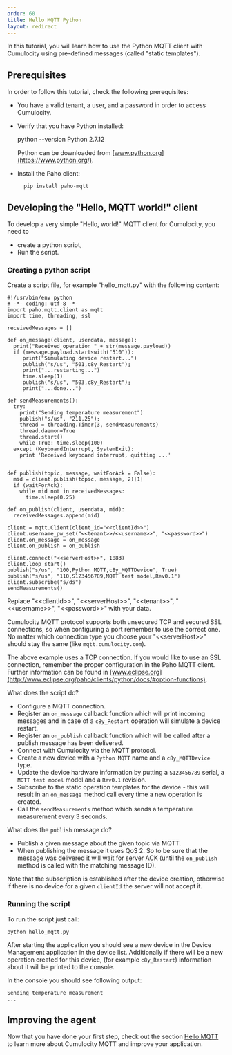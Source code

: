 ```yaml
---
order: 60
title: Hello MQTT Python
layout: redirect
---
```


In this tutorial, you will learn how to use the Python MQTT client with Cumulocity using pre-defined messages (called "static templates").

## Prerequisites

In order to follow this tutorial, check the following prerequisites:

* You have a valid tenant, a user, and a password in order to access Cumulocity.
* Verify that you have Python installed:
  
  	python --version
  	Python 2.7.12

  Python can be downloaded from [www.python.org](https://www.python.org/).

* Install the Paho client:

	  	pip install paho-mqtt
	  	
	  	
## Developing the "Hello, MQTT world!" client

To develop a very simple "Hello, world!" MQTT client for Cumulocity, you need to

* create a python script,
* Run the script.

### Creating a python script

Create a script file, for example "hello_mqtt.py" with the following content:

   
    #!/usr/bin/env python
    # -*- coding: utf-8 -*-
    import paho.mqtt.client as mqtt
    import time, threading, ssl
    
    receivedMessages = []
    
    def on_message(client, userdata, message):
      print("Received operation " + str(message.payload))
      if (message.payload.startswith("510")):
         print("Simulating device restart...")
         publish("s/us", "501,c8y_Restart");
         print("...restarting...")
         time.sleep(1)
         publish("s/us", "503,c8y_Restart");
         print("...done...")
    
    def sendMeasurements():
      try:
        print("Sending temperature measurement")
        publish("s/us", "211,25");
        thread = threading.Timer(3, sendMeasurements)
        thread.daemon=True
        thread.start()
        while True: time.sleep(100)
      except (KeyboardInterrupt, SystemExit):
        print 'Received keyboard interrupt, quitting ...'
    
    
    def publish(topic, message, waitForAck = False):
      mid = client.publish(topic, message, 2)[1]
      if (waitForAck):
        while mid not in receivedMessages:
          time.sleep(0.25)
    
    def on_publish(client, userdata, mid):
      receivedMessages.append(mid)
    
    client = mqtt.Client(client_id="<<clientId>>")
    client.username_pw_set("<<tenant>>/<<username>>", "<<password>>")
    client.on_message = on_message
    client.on_publish = on_publish
    
    client.connect("<<serverHost>>", 1883)
    client.loop_start()
    publish("s/us", "100,Python MQTT,c8y_MQTTDevice", True)
    publish("s/us", "110,S123456789,MQTT test model,Rev0.1")
    client.subscribe("s/ds")
    sendMeasurements()

    
Replace "&lt;&lt;clientId&gt;&gt;", "&lt;&lt;serverHost&gt;&gt;", "&lt;&lt;tenant&gt;&gt;", "&lt;&lt;username&gt;&gt;", "&lt;&lt;password&gt;&gt;" with your data.

Cumulocity MQTT protocol supports both unsecured TCP and secured SSL connections, so when configuring  a port remember to use the correct one. No matter which connection type you choose your "&lt;&lt;serverHost&gt;&gt;" should stay the same (like ``mqtt.cumulocity.com``).

The above example uses a TCP connection. If you would like to use an SSL connection, remember the proper configuration in the Paho MQTT client. Further information can be found in [www.eclipse.org](http://www.eclipse.org/paho/clients/python/docs/#option-functions).

What does the script do?

-   Configure a MQTT connection.
-   Register an ``on_message`` callback function which will print incoming messages and in case of a ``c8y_Restart`` operation will simulate a device restart.
-   Register an ``on_publish`` callback function which will be called after a publish message has been delivered.
-   Connect with Cumulocity via the MQTT protocol.
-   Create a new device with a ``Python MQTT`` name and a ``c8y_MQTTDevice`` type.
-   Update the device hardware information by putting  a ``S123456789`` serial, a ``MQTT test model`` model and a ``Rev0.1`` revision.
-   Subscribe to the static operation templates for the device - this will result in an ``on_message`` method call every time a new operation is created.
-   Call the ``sendMeasurements`` method which sends a temperature measurement every 3 seconds.

What does the ``publish`` message do?

-   Publish a given message about the given topic via MQTT.
-   When publishing the message it uses QoS 2. So to be sure that the message was delivered it will wait for server ACK (until the ``on_publish`` method is called with the matching message ID).

Note that the subscription is established after the device creation, otherwise if there is no device for a given ``clientId`` the server will not accept it.

### Running the script

To run the script just call:

    python hello_mqtt.py 

After starting the application you should see a new device in the Device Management application in the device list.
Additionally if there will be a new operation created for this device, (for example ``c8y_Restart``) information about it will be printed to the console.

In the console you should see following output:
 
    Sending temperature measurement
    ...
    
    
## Improving the agent

Now that you have done your first step, check out the section [Hello MQTT](/guides/device-sdk/mqtt/hello-mqtt) to learn more about Cumulocity MQTT and improve your application.